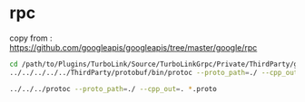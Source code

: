 # rpc
copy from : https://github.com/googleapis/googleapis/tree/master/google/rpc

```bash
cd /path/to/Plugins/TurboLink/Source/TurboLinkGrpc/Private/ThirdParty/google/rpc
../../../../../ThirdParty/protobuf/bin/protoc --proto_path=./ --cpp_out=./ *.proto
```

```bash
../../../protoc --proto_path=./ --cpp_out=. *.proto
```